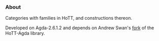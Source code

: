 ### About

Categories with families in HoTT, and constructions thereon.

Developed on Agda-2.6.1.2 and depends on Andrew Swan's [fork](https://github.com/awswan/HoTT-Agda/tree/agda-2.6.1-compatible) of the HoTT-Agda library.
